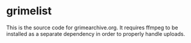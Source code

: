 grimelist
=========

This is the source code for grimearchive.org. It requires ffmpeg to be installed as a separate dependency in order to properly handle uploads. 